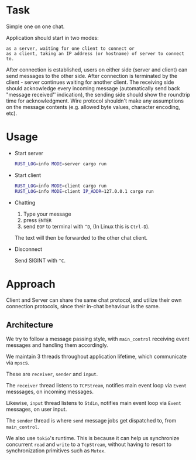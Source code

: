 # Task

Simple one on one chat.

Application should start in two modes:

    as a server, waiting for one client to connect or
    as a client, taking an IP address (or hostname) of server to connect to.

After connection is established, users on either side (server and client) can send messages to the other side. After connection is terminated by the client - server continues waiting for another client. The receiving side should acknowledge every incoming message (automatically send back "message received'' indication), the sending side should show the roundtrip time for acknowledgment. Wire protocol shouldn't make any assumptions on the message contents (e.g. allowed byte values, character encoding, etc).

# Usage

- Start server

    ``` sh
    RUST_LOG=info MODE=server cargo run
    ```

- Start client

    ``` sh
    RUST_LOG=info MODE=client cargo run
    RUST_LOG=info MODE=client IP_ADDR=127.0.0.1 cargo run
    ```

- Chatting

    1. Type your message
    2. press `ENTER`
    3. send `EOF` to terminal with `^D`, (In Linux this is `Ctrl-D`).

    The text will then be forwarded to the other chat client.

- Disconnect

    Send SIGINT with `^C`.

# Approach

Client and Server can share the same chat protocol, and utilize their own connection protocols, since their in-chat behaviour is the same.

## Architecture

We try to follow a message passing style, with `main_control` receiving event messages and handling them accordingly.

We maintain 3 threads throughout application lifetime, which communicate via `mpsc`s.

These are `receiver`, `sender` and `input`. 

The `receiver` thread listens to `TCPStream`, notifies main event loop via `Event` messsages, on incoming messages.

Likewise, `input` thread listens to `Stdin`, notifies main event loop via `Event` messages, on user input.

The `sender` thread is where `send` message jobs get dispatched to, from `main_control`.

We also use `tokio`'s runtime. This is because it can help us synchronize concurrent `read` and `write` to a `TcpStream`, without having to resort to synchronization primitives such as `Mutex`.
